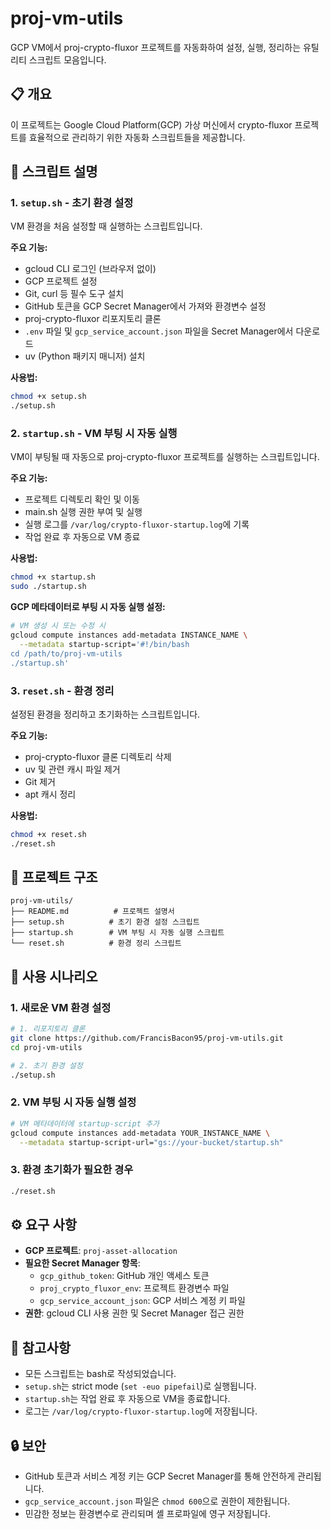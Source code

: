 # proj-vm-utils

GCP VM에서 proj-crypto-fluxor 프로젝트를 자동화하여 설정, 실행, 정리하는 유틸리티 스크립트 모음입니다.

## 📋 개요

이 프로젝트는 Google Cloud Platform(GCP) 가상 머신에서 crypto-fluxor 프로젝트를 효율적으로 관리하기 위한 자동화 스크립트들을 제공합니다.

## 🚀 스크립트 설명

### 1. `setup.sh` - 초기 환경 설정
VM 환경을 처음 설정할 때 실행하는 스크립트입니다.

**주요 기능:**
- gcloud CLI 로그인 (브라우저 없이)
- GCP 프로젝트 설정
- Git, curl 등 필수 도구 설치
- GitHub 토큰을 GCP Secret Manager에서 가져와 환경변수 설정
- proj-crypto-fluxor 리포지토리 클론
- `.env` 파일 및 `gcp_service_account.json` 파일을 Secret Manager에서 다운로드
- uv (Python 패키지 매니저) 설치

**사용법:**
```bash
chmod +x setup.sh
./setup.sh
```

### 2. `startup.sh` - VM 부팅 시 자동 실행
VM이 부팅될 때 자동으로 proj-crypto-fluxor 프로젝트를 실행하는 스크립트입니다.

**주요 기능:**
- 프로젝트 디렉토리 확인 및 이동
- main.sh 실행 권한 부여 및 실행
- 실행 로그를 `/var/log/crypto-fluxor-startup.log`에 기록
- 작업 완료 후 자동으로 VM 종료

**사용법:**
```bash
chmod +x startup.sh
sudo ./startup.sh
```

**GCP 메타데이터로 부팅 시 자동 실행 설정:**
```bash
# VM 생성 시 또는 수정 시
gcloud compute instances add-metadata INSTANCE_NAME \
  --metadata startup-script='#!/bin/bash
cd /path/to/proj-vm-utils
./startup.sh'
```

### 3. `reset.sh` - 환경 정리
설정된 환경을 정리하고 초기화하는 스크립트입니다.

**주요 기능:**
- proj-crypto-fluxor 클론 디렉토리 삭제
- uv 및 관련 캐시 파일 제거
- Git 제거
- apt 캐시 정리

**사용법:**
```bash
chmod +x reset.sh
./reset.sh
```

## 📁 프로젝트 구조

```
proj-vm-utils/
├── README.md          # 프로젝트 설명서
├── setup.sh          # 초기 환경 설정 스크립트
├── startup.sh        # VM 부팅 시 자동 실행 스크립트
└── reset.sh          # 환경 정리 스크립트
```

## 🔧 사용 시나리오

### 1. 새로운 VM 환경 설정
```bash
# 1. 리포지토리 클론
git clone https://github.com/FrancisBacon95/proj-vm-utils.git
cd proj-vm-utils

# 2. 초기 환경 설정
./setup.sh
```

### 2. VM 부팅 시 자동 실행 설정
```bash
# VM 메타데이터에 startup-script 추가
gcloud compute instances add-metadata YOUR_INSTANCE_NAME \
  --metadata startup-script-url="gs://your-bucket/startup.sh"
```

### 3. 환경 초기화가 필요한 경우
```bash
./reset.sh
```

## ⚙️ 요구 사항

- **GCP 프로젝트**: `proj-asset-allocation`
- **필요한 Secret Manager 항목**:
  - `gcp_github_token`: GitHub 개인 액세스 토큰
  - `proj_crypto_fluxor_env`: 프로젝트 환경변수 파일
  - `gcp_service_account_json`: GCP 서비스 계정 키 파일
- **권한**: gcloud CLI 사용 권한 및 Secret Manager 접근 권한

## 📝 참고사항

- 모든 스크립트는 bash로 작성되었습니다.
- `setup.sh`는 strict mode (`set -euo pipefail`)로 실행됩니다.
- `startup.sh`는 작업 완료 후 자동으로 VM을 종료합니다.
- 로그는 `/var/log/crypto-fluxor-startup.log`에 저장됩니다.

## 🔒 보안

- GitHub 토큰과 서비스 계정 키는 GCP Secret Manager를 통해 안전하게 관리됩니다.
- `gcp_service_account.json` 파일은 `chmod 600`으로 권한이 제한됩니다.
- 민감한 정보는 환경변수로 관리되며 셸 프로파일에 영구 저장됩니다.

